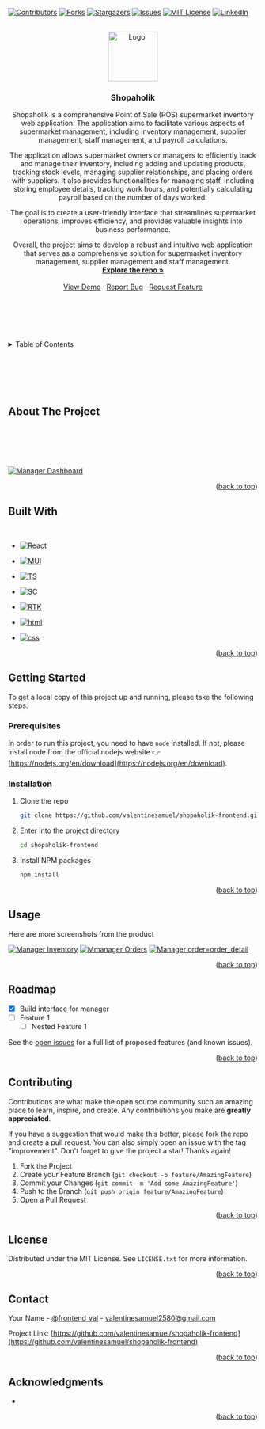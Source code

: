 <a name="readme-top"></a>

[![Contributors][contributors-shield]][contributors-url]
[![Forks][forks-shield]][forks-url]
[![Stargazers][stars-shield]][stars-url]
[![Issues][issues-shield]][issues-url]
[![MIT License][license-shield]][license-url]
[![LinkedIn][linkedin-shield]][linkedin-url]

<!-- PROJECT LOGO -->
<br />
<div align="center">
  <a href="https://github.com/valentinesamuel/shopaholik-frontend">
    <img src="./src/assets/images/shopaholik-logo.svg" alt="Logo" height="100" width="100">
  </a>

<h3 align="center"><b>Shopaholik</b></h3>

  <p align="center">
Shopaholik is a comprehensive Point of Sale (POS) supermarket inventory web application. The application aims to facilitate various aspects of supermarket management, including inventory management, supplier management, staff management, and payroll calculations.

The application allows supermarket owners or managers to efficiently track and manage their inventory, including adding and updating products, tracking stock levels, managing supplier relationships, and placing orders with suppliers. It also provides functionalities for managing staff, including storing employee details, tracking work hours, and potentially calculating payroll based on the number of days worked.

The goal is to create a user-friendly interface that streamlines supermarket operations, improves efficiency, and provides valuable insights into business performance.

Overall, the project aims to develop a robust and intuitive web application that serves as a comprehensive solution for supermarket inventory management, supplier management and staff management.
<br />
<a href="https://github.com/valentinesamuel/shopaholik-frontend"><strong>Explore the repo »</strong></a>
<br />
<br />
<a href="https://github.com/valentinesamuel/shopaholik-frontend">View Demo</a>
·
<a href="https://github.com/valentinesamuel/shopaholik-frontend/issues">Report Bug</a>
·
<a href="https://github.com/valentinesamuel/shopaholik-frontend/issues">Request Feature</a>
  </p>
</div>

<br/>
<br/>
<br/>
<br/>
<br/>

<!-- TABLE OF CONTENTS -->
<details>
  <summary>Table of Contents</summary>
  <ol>
    <li>
      <a href="#about-the-project">About The Project</a>
      <ul>
        <li><a href="#built-with">Built With</a></li>
      </ul>
    </li>
    <li>
      <a href="#getting-started">Getting Started</a>
      <ul>
        <li><a href="#prerequisites">Prerequisites</a></li>
        <li><a href="#installation">Installation</a></li>
      </ul>
    </li>
    <li><a href="#usage">Usage</a></li>
    <li><a href="#roadmap">Roadmap</a></li>
    <li><a href="#contributing">Contributing</a></li>
    <li><a href="#license">License</a></li>
    <li><a href="#contact">Contact</a></li>
    <li><a href="#acknowledgments">Acknowledgments</a></li>
  </ol>
</details>

<!-- ABOUT THE PROJECT -->
<br/>
<br/>
<br/>
<br/>
<br/>

## About The Project

<br/>
<br/>
<br/>
<br/>

[![Manager Dashboard][product-screenshot-1]](https://example.com)

<p align="right">(<a href="#readme-top">back to top</a>)</p>

## Built With

<br/>

- [![React][React]][React-url]

- [![MUI][mui]][mui-url]

- [![TS][typescript]][typescript-url]

- [![SC][styled-components]][styled-components-url]

- [![RTK][rtk]][rtk-url]

- [![html][html]][html-url]

- [![css][css]][css-url]

<p align="right">(<a href="#readme-top">back to top</a>)</p>

<!-- GETTING STARTED -->

## Getting Started

To get a local copy of this project up and running, please take the following steps.

### Prerequisites

In order to run this project, you need to have `node` installed. If not, please install node from the official nodejs website 👉 [https://nodejs.org/en/download](https://nodejs.org/en/download).

### Installation

1. Clone the repo
   ```sh
   git clone https://github.com/valentinesamuel/shopaholik-frontend.git
   ```
2. Enter into the project directory
   ```sh
   cd shopaholik-frontend
   ```
3. Install NPM packages
   ```sh
   npm install
   ```

<p align="right">(<a href="#readme-top">back to top</a>)</p>

<!-- USAGE EXAMPLES -->

## Usage

<p>
Here are more screenshots from the product
</p>

[![Manager Inventory][product-screenshot-2]](https://example.com)
[![Mmanager Orders][product-screenshot-3]](https://example.com)
[![Manager order=order_detail][product-screenshot-4]](https://example.com)

<p align="right">(<a href="#readme-top">back to top</a>)</p>

<!-- ROADMAP -->

## Roadmap

- [x] Build interface for manager
- [ ] Feature 1
  - [ ] Nested Feature 1

See the [open issues](https://github.com/valentinesamuel/shopaholik-frontend/issues) for a full list of proposed features (and known issues).

<p align="right">(<a href="#readme-top">back to top</a>)</p>

<!-- CONTRIBUTING -->

## Contributing

Contributions are what make the open source community such an amazing place to learn, inspire, and create. Any contributions you make are **greatly appreciated**.

If you have a suggestion that would make this better, please fork the repo and create a pull request. You can also simply open an issue with the tag "improvement".
Don't forget to give the project a star! Thanks again!

1. Fork the Project
2. Create your Feature Branch (`git checkout -b feature/AmazingFeature`)
3. Commit your Changes (`git commit -m 'Add some AmazingFeature'`)
4. Push to the Branch (`git push origin feature/AmazingFeature`)
5. Open a Pull Request

<p align="right">(<a href="#readme-top">back to top</a>)</p>

<!-- LICENSE -->

## License

Distributed under the MIT License. See `LICENSE.txt` for more information.

<p align="right">(<a href="#readme-top">back to top</a>)</p>

<!-- CONTACT -->

## Contact

Your Name - [@frontend_val](https://twitter.com/frontend_val) - valentinesamuel2580@gmail.com

Project Link: [https://github.com/valentinesamuel/shopaholik-frontend](https://github.com/valentinesamuel/shopaholik-frontend)

<p align="right">(<a href="#readme-top">back to top</a>)</p>

<!-- ACKNOWLEDGMENTS -->

## Acknowledgments

- []()


<p align="right">(<a href="#readme-top">back to top</a>)</p>

<!-- MARKDOWN LINKS & IMAGES -->
<!-- https://www.markdownguide.org/basic-syntax/#reference-style-links -->

[contributors-shield]: https://img.shields.io/github/contributors/valentinesamuel/shopaholik-frontend.svg?style=for-the-badge
[contributors-url]: https://github.com/valentinesamuel/shopaholik-frontend/graphs/contributors
[forks-shield]: https://img.shields.io/github/forks/valentinesamuel/shopaholik-frontend.svg?style=for-the-badge
[forks-url]: https://github.com/valentinesamuel/shopaholik-frontend/network/members
[stars-shield]: https://img.shields.io/github/stars/valentinesamuel/shopaholik-frontend.svg?style=for-the-badge
[stars-url]: https://github.com/valentinesamuel/shopaholik-frontend/stargazers
[issues-shield]: https://img.shields.io/github/issues/valentinesamuel/shopaholik-frontend.svg?style=for-the-badge
[issues-url]: https://github.com/valentinesamuel/shopaholik-frontend/issues
[license-shield]: https://img.shields.io/github/license/valentinesamuel/shopaholik-frontend.svg?style=for-the-badge
[license-url]: https://github.com/valentinesamuel/shopaholik-frontend/blob/master/LICENSE.txt
[linkedin-shield]: https://img.shields.io/badge/-LinkedIn-black.svg?style=for-the-badge&logo=linkedin&colorB=555
[linkedin-url]: https://linkedin.com/in/samuel-val
[product-screenshot-1]: ./src/assets/images/manager-shot-1.png
[product-screenshot-2]: ./src/assets/images/manager-shot-2.png
[product-screenshot-3]: ./src/assets/images/manager-shot-3.png
[product-screenshot-4]: ./src/assets/images/manager-shot-4.png
[React]: https://img.shields.io/badge/React-20232A?style=for-the-badge&logo=react&logoColor=61DAFB
[React-url]: https://reactjs.org/
[mui-url]: https://mui.com/
[mui]: https://img.shields.io/badge/MATERIAL%20UI-%23007FFF?style=for-the-badge&logo=mui&logoColor=white
[typescript-url]: https://www.typescriptlang.org/
[typescript]: https://img.shields.io/badge/TypeScript-007ACC?style=for-the-badge&logo=typescript&logoColor=white
[styled-components-url]: https://styled-components.com/
[styled-components]: https://img.shields.io/badge/styled--components-DB7093?style=for-the-badge&logo=styled-components&logoColor=white
[rtk-url]: https://redux-toolkit.js.org/
[rtk]: https://img.shields.io/badge/Redux-593D88?style=for-the-badge&logo=redux&logoColor=white
[html-url]: https://en.wikipedia.org/wiki/HTML
[html]: https://img.shields.io/badge/HTML5-E34F26?style=for-the-badge&logo=html5&logoColor=white
[css-url]: https://en.wikipedia.org/wiki/CSS
[css]: https://img.shields.io/badge/CSS3-1572B6?style=for-the-badge&logo=css3&logoColor=white
